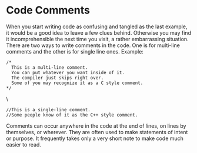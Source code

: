 # Code Comments

When you start writing code as confusing and tangled as the last example, it
would be a good idea to leave a few clues behind.  Otherwise you may find it
incomprehensible the next time you visit, a rather embarrassing situation.
There are two ways to write comments in the code.  One is for multi-line
comments and the other is for single line ones.  Example:

	/*
	  This is a multi-line comment.
	  You can put whatever you want inside of it.
	  The compiler just skips right over.
	  Some of you may recognize it as a C style comment.
	*/

\

	//This is a single-line comment.
	//Some people know of it as the C++ style comment.

Comments can occur anywhere in the code at the end of lines, on lines by
themselves, or wherever.  They are often used to make statements of intent
or purpose.  It frequently takes only a very short note to make code much
easier to read.
